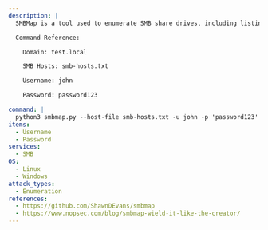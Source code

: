 ```yaml
---
description: |
  SMBMap is a tool used to enumerate SMB share drives, including listing share drive permissions, share contents, upload/download functionality, file name enumeration, and remote command execution. The following command will enumerate a list of SMB hosts for accessible SMB shares, both local and mapped drives, using valid credentials.

  Command Reference:

  	Domain: test.local

  	SMB Hosts: smb-hosts.txt

  	Username: john

  	Password: password123

command: |
  python3 smbmap.py --host-file smb-hosts.txt -u john -p 'password123' -d test.local -L
items:
  - Username
  - Password
services:
  - SMB
OS:
  - Linux
  - Windows
attack_types:
  - Enumeration
references:
  - https://github.com/ShawnDEvans/smbmap
  - https://www.nopsec.com/blog/smbmap-wield-it-like-the-creator/
---
```

